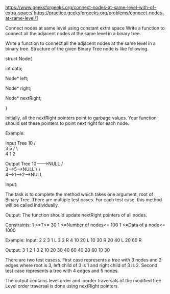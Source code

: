 https://www.geeksforgeeks.org/connect-nodes-at-same-level-with-o1-extra-space/
https://practice.geeksforgeeks.org/problems/connect-nodes-at-same-level/1

Connect nodes at same level using constant extra space Write a function to connect all the adjacent
nodes at the same level in a binary tree.

Write a function to connect all the adjacent nodes at the same level in a binary tree. Structure of
the given Binary Tree node is like following.

struct Node{

int data;

Node* left;

Node* right;

Node* nextRight;

}

Initially, all the nextRight pointers point to garbage values. Your function should set these
pointers to point next right for each node.

Example:

Input Tree 10 / \
3 5 / \   \
4 1 2

Output Tree 10--->NULL / \
3-->5-->NULL / \   \
4-->1-->2-->NULL

Input:

The task is to complete the method which takes one argument, root of Binary Tree. There are multiple
test cases. For each test case, this method will be called individually.

Output:
The function should update nextRight pointers of all nodes.

Constraints:
1 <=T<= 30 1 <=Number of nodes<= 100 1 <=Data of a node<= 1000

Example:
Input:
2 2 3 1 L 3 2 R 4 10 20 L 10 30 R 20 40 L 20 60 R

Output:
3 1 2 1 3 2 10 20 30 40 60 40 20 60 10 30

There are two test casess. First case represents a tree with 3 nodes and 2 edges where root is 3,
left child of 3 is 1 and right child of 3 is 2. Second test case represents a tree with 4 edges and
5 nodes.

The output contains level order and inorder traversals of the modified tree. Level order traversal
is done using nextRight pointers.
